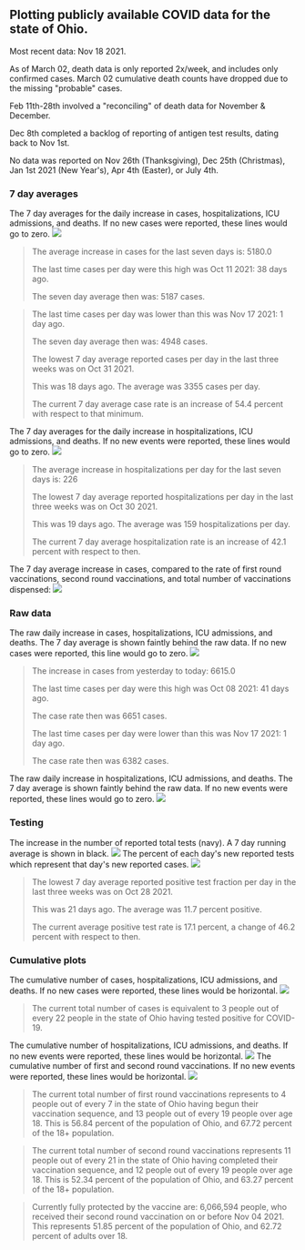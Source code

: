 ## Plotting publicly available COVID data for the state of Ohio. 

Most recent data: Nov 18 2021. 

As of March 02, death data is only reported 2x/week, and includes only confirmed cases. March 02 cumulative death counts have dropped due to the missing "probable" cases.

Feb 11th-28th involved a "reconciling" of death data for November & December.

Dec 8th completed a backlog of reporting of antigen test results, dating back to Nov 1st.

No data was reported on Nov 26th (Thanksgiving), Dec 25th (Christmas), Jan 1st 2021 (New Year's), Apr 4th (Easter), or July 4th.
### 7 day averages
The 7 day averages for the daily increase in cases, hospitalizations, ICU admissions, and deaths. If no new cases were reported, these lines would go to zero.
![](7dayaverage_cases.png)

>The average increase in cases for the last seven days is: 5180.0
>
>The last time cases per day were this high was Oct 11 2021: 38 days ago.
>
>The seven day average then was: 5187 cases.

>
>The last time cases per day was lower than this was Nov 17 2021: 1 day ago.
>
>The seven day average then was: 4948 cases.
>
>The lowest 7 day average reported cases per day in the last three weeks was on Oct 31 2021.
>
>This was 18 days ago. The average was 3355 cases per day.
>
>The current 7 day average case rate is an increase of 54.4 percent with respect to that minimum.

The 7 day averages for the daily increase in hospitalizations, ICU admissions, and deaths. If no new events were reported, these lines would go to zero.
![](7dayaverage_hospital.png)

>The average increase in hospitalizations per day for the last seven days is: 226
>
>The lowest 7 day average reported hospitalizations per day in the last three weeks was on Oct 30 2021.
>
>This was 19 days ago. The average was 159 hospitalizations per day.
>
>The current 7 day average hospitalization rate is an increase of 42.1 percent with respect to then.

The 7 day average increase in cases, compared to the rate of first round vaccinations, second round vaccinations, and total number of vaccinations dispensed:
![](DailyVaccinationsCases.png)

### Raw data
The raw daily increase in cases, hospitalizations, ICU admissions, and deaths. The 7 day average is shown faintly behind the raw data. If no new cases were reported, this line would go to zero.
![](DailyCases.png)

>The increase in cases from yesterday to today: 6615.0 
>
>The last time cases per day were this high was Oct 08 2021: 41 days ago. 
>
>The case rate then was 6651 cases.
>
>The last time cases per day were lower than this was Nov 17 2021: 1 day ago. 
>
>The case rate then was 6382 cases.

The raw daily increase in hospitalizations, ICU admissions, and deaths. The 7 day average is shown faintly behind the raw data. If no new events were reported, these lines would go to zero.
![](DailyHospitalizations.png)

### Testing

The increase in the number of reported total tests (navy). A 7 day running average is shown in black.
![](DailyTests.png)
The percent of each day's new reported tests which represent that day's new reported cases.
![](percentpositive_tests.png)

>The lowest 7 day average reported positive test fraction per day in the last three weeks was on Oct 28 2021.
>
>This was 21 days ago. The average was 11.7 percent positive. 
>
>The current average positive test rate is 17.1 percent, a change of 46.2 percent with respect to then. 

### Cumulative plots
The cumulative number of cases, hospitalizations, ICU admissions, and deaths. If no new cases were reported, these lines would be horizontal.
![](Cases.png)

>The current total number of cases is equivalent to 3 people out of every 22 people in the state of Ohio having tested positive for COVID-19.

The cumulative number of hospitalizations, ICU admissions, and deaths. If no new events were reported, these lines would be horizontal.
![](Hospitalizations.png)
The cumulative number of first and second round vaccinations. If no new events were reported, these lines would be horizontal.
![](Vaccinations.png)

>The current total number of first round vaccinations represents to 4 people out of every 7 in the state of Ohio having begun their vaccination sequence, and 13 people out of every 19 people over age 18.
 >This is 56.84 percent of the population of Ohio, and 67.72 percent of the 18+ population.

>The current total number of second round vaccinations represents 11 people out of every 21 in the state of Ohio having completed their vaccination sequence, and 12 people out of every 19 people over age 18. 
>This is 52.34 percent of the population of Ohio, and 63.27 percent of the 18+ population.

>Currently fully protected by the vaccine are: 6,066,594 people, who received their second round vaccination on or before Nov 04 2021.
>This represents 51.85 percent of the population of Ohio, and 62.72 percent of adults over 18.

